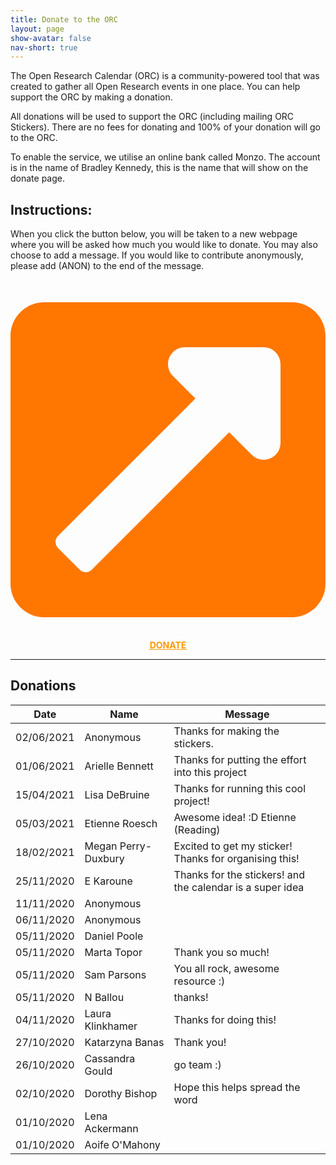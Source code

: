 ```yaml
---
title: Donate to the ORC
layout: page
show-avatar: false
nav-short: true
---
```

The Open Research Calendar (ORC) is a community-powered tool that was created to gather all Open Research events in one place.  You can help support the ORC by making a donation.

All donations will be used to support the ORC (including mailing ORC Stickers). There are no fees for donating and 100% of your donation will go to the ORC.

To enable the service, we utilise an online bank called Monzo. The account is in the name of Bradley Kennedy, this is the name that will show on the donate page.

## Instructions:
When you click the button below, you will be taken to a new webpage where you will be asked how much you would like to donate. You may also choose to add a message. If you would like to contribute anonymously, please add (ANON) to the end of the message.

<p style="text-align: center;"><sup><svg class="svg-inline--fa fa-external-link-square-alt fa-w-14" aria-hidden="true" focusable="false" data-prefix="fas" data-icon="external-link-square-alt" role="img" xmlns="http://www.w3.org/2000/svg" viewBox="0 0 448 512" data-fa-i2svg=""><path fill="#FF7700" d="M448 80v352c0 26.51-21.49 48-48 48H48c-26.51 0-48-21.49-48-48V80c0-26.51 21.49-48 48-48h352c26.51 0 48 21.49 48 48zm-88 16H248.029c-21.313 0-32.08 25.861-16.971 40.971l31.984 31.987L67.515 364.485c-4.686 4.686-4.686 12.284 0 16.971l31.029 31.029c4.687 4.686 12.285 4.686 16.971 0l195.526-195.526 31.988 31.991C358.058 263.977 384 253.425 384 231.979V120c0-13.255-10.745-24-24-24z"></path></svg></sup><a href="https://monzo.me/bradleykennedy5?d=ORC:%20%3CYour%20message%20here%3E" target="_blank"><span style="text-decoration: underline;"><strong><span style="color: #ff9900; text-decoration: underline;">DONATE</span></strong></span></a></p>  

---

## Donations

| Date | Name | Message |
|------|------|---------|
|02/06/2021|Anonymous|Thanks for making the stickers.|
|01/06/2021|Arielle Bennett|Thanks for putting the effort into this project|
|15/04/2021|Lisa DeBruine|Thanks for running this cool project!|
|05/03/2021|Etienne Roesch|Awesome idea! :D Etienne (Reading)|
|18/02/2021|Megan Perry-Duxbury|Excited to get my sticker! Thanks for organising this!|
|25/11/2020|E Karoune|Thanks for the stickers! and the calendar is a super idea|
|11/11/2020|Anonymous||
|06/11/2020|Anonymous||
|05/11/2020|Daniel Poole||
|05/11/2020|Marta Topor|Thank you so much!|
|05/11/2020|Sam Parsons|You all rock, awesome resource :)|
|05/11/2020|N Ballou|thanks!|
|04/11/2020|Laura Klinkhamer|Thanks for doing this!|
|27/10/2020|Katarzyna Banas|Thank you!|
|26/10/2020|Cassandra Gould|go team :)|
|02/10/2020|Dorothy Bishop|Hope this helps spread the word|
|01/10/2020|Lena Ackermann||
|01/10/2020|Aoife O'Mahony||
